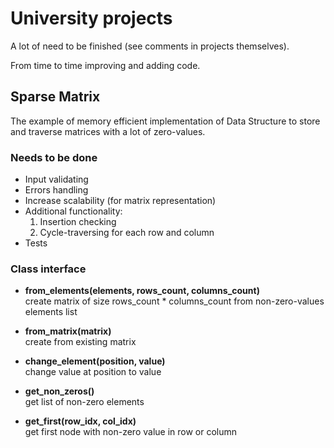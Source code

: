 # University projects  

A lot of need to be finished (see comments in projects themselves).  

From time to time improving and adding code.  

## Sparse Matrix

The example of memory efficient implementation of Data Structure to store and traverse matrices with a lot of zero-values.  

### Needs to be done  

* Input validating  
* Errors handling  
* Increase scalability (for matrix representation)  
* Additional functionality:  
    1. Insertion checking  
    2. Cycle-traversing for each row and column  
* Tests  

### Class interface  

* __from_elements(elements, rows_count, columns_count)__  
create matrix of size rows_count * columns_count from non-zero-values elements list  

* __from_matrix(matrix)__  
create from existing matrix  

* __change_element(position, value)__  
change value at position to value  

* __get_non_zeros()__  
get list of non-zero elements  

* __get_first(row_idx, col_idx)__  
get first node with non-zero value in row or column  